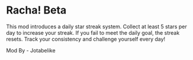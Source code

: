 # Racha! Beta

This mod introduces a daily star streak system.
Collect at least 5 stars per day to increase your streak.
If you fail to meet the daily goal, the streak resets.
Track your consistency and challenge yourself every day!

Mod By - Jotabelike